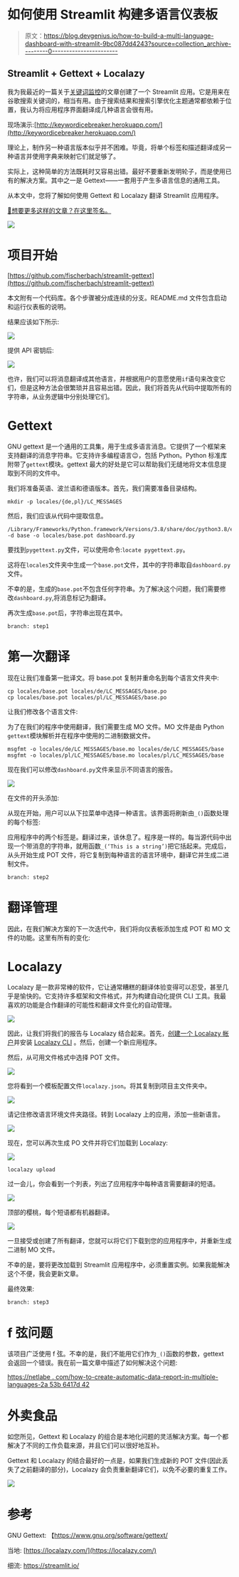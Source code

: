 # 如何使用 Streamlit 构建多语言仪表板

> 原文：<https://blog.devgenius.io/how-to-build-a-multi-language-dashboard-with-streamlit-9bc087dd4243?source=collection_archive---------0----------------------->

## Streamlit + Gettext + Localazy

我为我最近的一篇关于[关键词监控](https://medium.datadriveninvestor.com/keyword-monitoring-tool-track-your-competition-in-search-results-83db61f0a696)的文章创建了一个 Streamlit 应用。它是用来在谷歌搜索关键词的，相当有用。由于搜索结果和搜索引擎优化主题通常都依赖于位置，我认为将应用程序界面翻译成几种语言会很有用。

现场演示:[http://keywordicebreaker.herokuapp.com/](http://keywordicebreaker.herokuapp.com/)

理论上，制作另一种语言版本似乎并不困难。毕竟，将单个标签和描述翻译成另一种语言并使用字典来映射它们就足够了。

实际上，这种简单的方法既耗时又容易出错。最好不要重新发明轮子，而是使用已有的解决方案。其中之一是 Gettext——一套用于产生多语言信息的通用工具。

从本文中，您将了解如何使用 Gettext 和 Localazy 翻译 Streamlit 应用程序。

[🔔想要更多这样的文章？在这里签名。](https://fischerbach.medium.com/membership)

![](img/44b971a3cd3027fa00c2931220a8a950.png)

# 项目开始

[https://github.com/fischerbach/streamlit-gettext](https://github.com/fischerbach/streamlit-gettext)

本文附有一个代码库。各个步骤被分成连续的分支。README.md 文件包含启动和运行仪表板的说明。

结果应该如下所示:

![](img/259e2cb0cfaf21e207ce1ffe8bef93eb.png)

提供 API 密钥后:

![](img/c4090df3a64cd8ae1da5e5688fa68238.png)

也许，我们可以将消息翻译成其他语言，并根据用户的意愿使用`if`语句来改变它们，但是这种方法会很繁琐并且容易出错。因此，我们将首先从代码中提取所有的字符串，从业务逻辑中分别处理它们。

# Gettext

GNU gettext 是一个通用的工具集，用于生成多语言消息。它提供了一个框架来支持翻译的消息字符串。它支持许多编程语言😉，包括 Python。Python 标准库附带了`gettext`模块。gettext 最大的好处是它可以帮助我们无缝地将文本信息提取到不同的文件中。

我们将准备英语、波兰语和德语版本。首先，我们需要准备目录结构。

```
mkdir -p locales/{de,pl}/LC_MESSAGES
```

然后，我们应该从代码中提取信息。

```
/Library/Frameworks/Python.framework/Versions/3.8/share/doc/python3.8/examples/Tools/i18n/pygettext.py -d base -o locales/base.pot dashboard.py
```

要找到`pygettext.py`文件，可以使用命令:`locate pygettext.py`。

这将在`locales`文件夹中生成一个`base.pot`文件，其中的字符串取自`dashboard.py`文件。

不幸的是，生成的`base.pot`不包含任何字符串。为了解决这个问题，我们需要修改`dashboard.py`,将消息标记为翻译。

再次生成`base.pot`后，字符串出现在其中。

```
branch: step1
```

# 第一次翻译

现在让我们准备第一批译文。将 base.pot 复制并重命名到每个语言文件夹中:

```
cp locales/base.pot locales/de/LC_MESSAGES/base.po
cp locales/base.pot locales/pl/LC_MESSAGES/base.po
```

让我们修改各个语言文件:

为了在我们的程序中使用翻译，我们需要生成 MO 文件。MO 文件是由 Python `gettext`模块解析并在程序中使用的二进制数据文件。

```
msgfmt -o locales/de/LC_MESSAGES/base.mo locales/de/LC_MESSAGES/base
msgfmt -o locales/pl/LC_MESSAGES/base.mo locales/pl/LC_MESSAGES/base
```

现在我们可以修改`dashboard.py`文件来显示不同语言的报告。

![](img/9e9bd800f17898ea7a47e1b2ca57d2b6.png)

在文件的开头添加:

从现在开始，用户可以从下拉菜单中选择一种语言。该界面将刷新由`_()`函数处理的每个标签:

应用程序中的两个标签是。翻译过来，该休息了。程序是一样的。每当源代码中出现一个带消息的字符串，就用函数`_(‘This is a string’)`把它括起来。完成后，从头开始生成 POT 文件，将它复制到每种语言的语言环境中，翻译它并生成二进制文件。

```
branch: step2
```

# 翻译管理

因此，在我们解决方案的下一次迭代中，我们将向仪表板添加生成 POT 和 MO 文件的功能。这里有所有的变化:

# Localazy

Localazy 是一款非常棒的软件，它让通常糟糕的翻译体验变得可以忍受，甚至几乎是愉快的。它支持许多框架和文件格式，并为构建自动化提供 CLI 工具。我最喜欢的功能是合作翻译的可能性和翻译文件变化的自动管理。

![](img/e7f3248aa6b86b31305a75242761c376.png)

因此，让我们将我们的报告与 Localazy 结合起来。首先，[创建一个 Localazy 帐户](https://localazy.com/register)并安装 [Localazy CLI](https://localazy.com/docs/cli/installation) 。然后，创建一个新应用程序。

然后，从可用文件格式中选择 POT 文件。

![](img/069867fd594a0a857d94285f16ce7223.png)

您将看到一个模板配置文件`localazy.json`。将其复制到项目主文件夹中。

![](img/e8df7d597163e05e14a43e44578f7398.png)

请记住修改语言环境文件夹路径。转到 Localazy 上的应用，添加一些新语言。

![](img/d51b35e8d97b95b492ebc5f2a909ef5a.png)

现在，您可以再次生成 PO 文件并将它们加载到 Localazy:

![](img/fc8c1c8fafcb42c7a0b822cd4f4fb191.png)

```
localazy upload
```

过一会儿，你会看到一个列表，列出了应用程序中每种语言需要翻译的短语。

![](img/8de4bb76a2e78feb7bd73fffe738e536.png)

顶部的樱桃，每个短语都有机器翻译。

![](img/38017a47a61d1e54b37a1c6e208a6c1c.png)

一旦接受或创建了所有翻译，您就可以将它们下载到您的应用程序中，并重新生成二进制 MO 文件。

不幸的是，要将更改加载到 Streamlit 应用程序中，必须重置实例。如果我能解决这个不便，我会更新文章。

最终效果:

```
branch: step3
```

# f 弦问题

该项目广泛使用 f 弦。不幸的是，我们不能用它们作为`_()`函数的参数，gettext 会返回一个错误。我在前一篇文章中描述了如何解决这个问题:

[https://netlabe . com/how-to-create-automatic-data-report-in-multiple-languages-2a 53b 6417d 42](https://netlabe.com/how-to-create-automatic-data-report-in-multiple-languages-2a53b6417d42)

# 外卖食品

如您所见，Gettext 和 Localazy 的组合是本地化问题的灵活解决方案。每一个都解决了不同的工作负载来源，并且它们可以很好地互补。

Gettext 和 Localazy 的结合最好的一点是，如果我们生成新的 POT 文件(因此丢失了之前翻译的部分)，Localazy 会负责重新翻译它们，以免不必要的重复工作。

![](img/22e1b0bc54a738bc156fba54cff2eda0.png)

# 参考

GNU Gettext:
【https://www.gnu.org/software/gettext/ 

当地:
[https://localazy.com/](https://localazy.com/)

细流:
https://streamlit.io/
